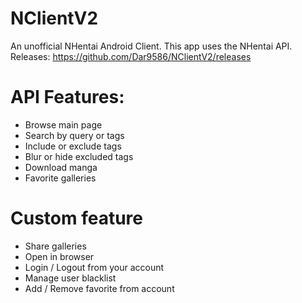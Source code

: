 # NClientV2
An unofficial NHentai Android Client.
This app uses the NHentai API.
Releases: https://github.com/Dar9586/NClientV2/releases
# API Features:
  - Browse main page
  - Search by query or tags
  - Include or exclude tags
  - Blur or hide excluded tags
  - Download manga
  - Favorite galleries
# Custom feature
  - Share galleries
  - Open in browser
  - Login / Logout from your account
  - Manage user blacklist
  - Add / Remove favorite from account

